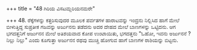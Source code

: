 +++
title = "48 ಗಿರಿಯ ವಿಸಟಮ್ಬರಿಯನಮರೇ"

+++
48. ರೆಕ್ಕೆಗಳನ್ನು ಕತ್ತರಿಸುವುದರ ಮೂಲಕ ಪರ್ವತಗಳ ಹಾರಾಟವನ್ನು ಇಂದ್ರನು ನಿಲ್ಲಿಸಿದ ಹಾಗೆ ಮೇಲೆ ಬೀಳುತ್ತಿದ್ದ ಸುಪ್ರತೀಕ ಗಜವನ್ನು ಅರ್ಜುನನು ತಡೆದನು ಅದರ ದೇಹದ ಮೇಲೆ ಬಾಣಗಳನ್ನು ಒಟ್ಟಿದನು. ಆಗ ಭಗದತ್ತನಿಗೆ ಅರ್ಜುನನ ಮೇಲೆ ಅತಿಶಯವಾದ ಕೋಪ ಉಂಟಾಯಿತು, ಭಗದತ್ತನು "ಓಹೋ, ಇವನು ಅರ್ಜುನನೆ ? ನಿಲ್ಲು ನಿಲ್ಲು" ಎಂದು ಕೂಗುತ್ತಾ ಅರ್ಜುನನ ರಥವು ಮುಚ್ಚಿ ಹೋಗುವ ಹಾಗೆ ಬಾಣಗಳ ರಾಶಿಯನ್ನು ಬಿಟ್ಟನು.